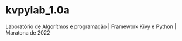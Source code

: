 # kvpylab_1.0a
Laboratório de Algorítmos e programação | Framework Kivy e Python | Maratona de 2022
